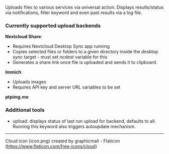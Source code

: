 Uploads files to various services via universal action. 
Displays results/status via notifications, filter keyword and even past results via a log file.

### Currently supported upload backends

**Nextcloud Share**:
- Requires Nextcloud Desktop Sync app running
- Copies selected files or folders to a given directory inside the desktop sync target - must set ncdest variable for this
- Generates a share link once file is uploaded and sends it to clipboard.

**Immich**:
- Uploads images 
- Requires API key and server URL variables to be set

**ptpimg.me**

### Additional tools
- upload: displays status of last run upload for backend, defaults to all. Running this keyword also triggers autoupdate mechanism.


---

Cloud icon (icon.png) created by graphicmall - Flaticon (https://www.flaticon.com/free-icons/cloud)